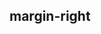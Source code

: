 ## margin-right


<!-- CSSJSON.margin-right.description -->

<!-- CSSJSON.margin-right.syntax -->

<!-- CSSJSON.margin-right.values -->

<!-- CSSJSON.margin-right.defaultValue -->

<!-- CSSJSON.margin-right.unixTags -->

<!-- CSSJSON.margin-right.compatibility -->

<!-- CSSJSON.margin-right.reference -->